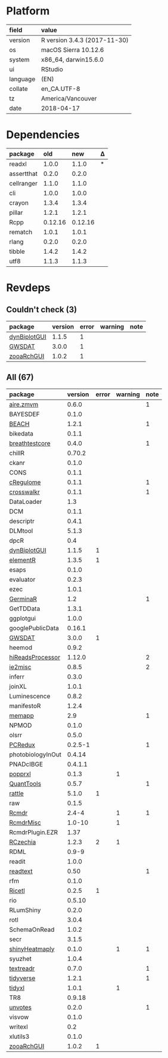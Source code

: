 # Platform

|field    |value                        |
|:--------|:----------------------------|
|version  |R version 3.4.3 (2017-11-30) |
|os       |macOS Sierra 10.12.6         |
|system   |x86_64, darwin15.6.0         |
|ui       |RStudio                      |
|language |(EN)                         |
|collate  |en_CA.UTF-8                  |
|tz       |America/Vancouver            |
|date     |2018-04-17                   |

# Dependencies

|package    |old     |new     |Δ  |
|:----------|:-------|:-------|:--|
|readxl     |1.0.0   |1.1.0   |*  |
|assertthat |0.2.0   |0.2.0   |   |
|cellranger |1.1.0   |1.1.0   |   |
|cli        |1.0.0   |1.0.0   |   |
|crayon     |1.3.4   |1.3.4   |   |
|pillar     |1.2.1   |1.2.1   |   |
|Rcpp       |0.12.16 |0.12.16 |   |
|rematch    |1.0.1   |1.0.1   |   |
|rlang      |0.2.0   |0.2.0   |   |
|tibble     |1.4.2   |1.4.2   |   |
|utf8       |1.1.3   |1.1.3   |   |

# Revdeps

## Couldn't check (3)

|package                                  |version |error |warning |note |
|:----------------------------------------|:-------|:-----|:-------|:----|
|[dynBiplotGUI](problems.md#dynbiplotgui) |1.1.5   |1     |        |     |
|[GWSDAT](problems.md#gwsdat)             |3.0.0   |1     |        |     |
|[zooaRchGUI](problems.md#zooarchgui)     |1.0.2   |1     |        |     |

## All (67)

|package                                          |version |error |warning |note |
|:------------------------------------------------|:-------|:-----|:-------|:----|
|[aire.zmvm](problems.md#airezmvm)                |0.6.0   |      |        |1    |
|BAYESDEF                                         |0.1.0   |      |        |     |
|[BEACH](problems.md#beach)                       |1.2.1   |      |        |1    |
|bikedata                                         |0.1.1   |      |        |     |
|[breathtestcore](problems.md#breathtestcore)     |0.4.0   |      |        |1    |
|chillR                                           |0.70.2  |      |        |     |
|ckanr                                            |0.1.0   |      |        |     |
|CONS                                             |0.1.1   |      |        |     |
|[cRegulome](problems.md#cregulome)               |0.1.1   |      |        |1    |
|[crosswalkr](problems.md#crosswalkr)             |0.1.1   |      |        |1    |
|DataLoader                                       |1.3     |      |        |     |
|DCM                                              |0.1.1   |      |        |     |
|descriptr                                        |0.4.1   |      |        |     |
|DLMtool                                          |5.1.3   |      |        |     |
|dpcR                                             |0.4     |      |        |     |
|[dynBiplotGUI](problems.md#dynbiplotgui)         |1.1.5   |1     |        |     |
|[elementR](problems.md#elementr)                 |1.3.5   |1     |        |     |
|esaps                                            |0.1.0   |      |        |     |
|evaluator                                        |0.2.3   |      |        |     |
|ezec                                             |1.0.1   |      |        |     |
|[GerminaR](problems.md#germinar)                 |1.2     |      |        |1    |
|GetTDData                                        |1.3.1   |      |        |     |
|ggplotgui                                        |1.0.0   |      |        |     |
|googlePublicData                                 |0.16.1  |      |        |     |
|[GWSDAT](problems.md#gwsdat)                     |3.0.0   |1     |        |     |
|heemod                                           |0.9.2   |      |        |     |
|[hiReadsProcessor](problems.md#hireadsprocessor) |1.12.0  |      |        |2    |
|[ie2misc](problems.md#ie2misc)                   |0.8.5   |      |        |2    |
|inferr                                           |0.3.0   |      |        |     |
|joinXL                                           |1.0.1   |      |        |     |
|Luminescence                                     |0.8.2   |      |        |     |
|manifestoR                                       |1.2.4   |      |        |     |
|[memapp](problems.md#memapp)                     |2.9     |      |        |1    |
|NPMOD                                            |0.1.0   |      |        |     |
|olsrr                                            |0.5.0   |      |        |     |
|[PCRedux](problems.md#pcredux)                   |0.2.5-1 |      |        |1    |
|photobiologyInOut                                |0.4.14  |      |        |     |
|PNADcIBGE                                        |0.4.1.1 |      |        |     |
|[popprxl](problems.md#popprxl)                   |0.1.3   |      |1       |     |
|[QuantTools](problems.md#quanttools)             |0.5.7   |      |        |1    |
|[rattle](problems.md#rattle)                     |5.1.0   |1     |        |     |
|raw                                              |0.1.5   |      |        |     |
|[Rcmdr](problems.md#rcmdr)                       |2.4-4   |      |1       |1    |
|[RcmdrMisc](problems.md#rcmdrmisc)               |1.0-10  |      |1       |     |
|RcmdrPlugin.EZR                                  |1.37    |      |        |     |
|[RCzechia](problems.md#rczechia)                 |1.2.3   |2     |1       |     |
|RDML                                             |0.9-9   |      |        |     |
|readit                                           |1.0.0   |      |        |     |
|[readtext](problems.md#readtext)                 |0.50    |      |        |1    |
|rfm                                              |0.1.0   |      |        |     |
|[Ricetl](problems.md#ricetl)                     |0.2.5   |1     |        |     |
|rio                                              |0.5.10  |      |        |     |
|RLumShiny                                        |0.2.0   |      |        |     |
|rotl                                             |3.0.4   |      |        |     |
|SchemaOnRead                                     |1.0.2   |      |        |     |
|secr                                             |3.1.5   |      |        |     |
|[shinyHeatmaply](problems.md#shinyheatmaply)     |0.1.0   |      |1       |1    |
|syuzhet                                          |1.0.4   |      |        |     |
|[textreadr](problems.md#textreadr)               |0.7.0   |      |        |1    |
|[tidyverse](problems.md#tidyverse)               |1.2.1   |      |        |1    |
|[tidyxl](problems.md#tidyxl)                     |1.0.1   |      |1       |     |
|TR8                                              |0.9.18  |      |        |     |
|[unvotes](problems.md#unvotes)                   |0.2.0   |      |        |1    |
|visvow                                           |0.1.0   |      |        |     |
|writexl                                          |0.2     |      |        |     |
|xlutils3                                         |0.1.0   |      |        |     |
|[zooaRchGUI](problems.md#zooarchgui)             |1.0.2   |1     |        |     |

